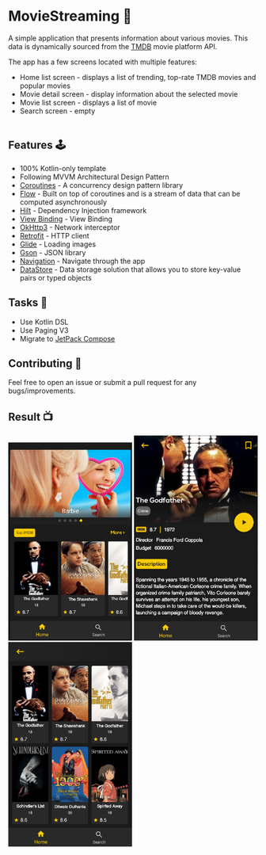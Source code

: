 # MovieStreaming 🧞‍

A simple application that presents information about various movies. This data is dynamically sourced from the [TMDB](https://www.themoviedb.org) movie platform API.

The app has a few screens located with multiple features:

- Home list screen - displays a list of trending, top-rate TMDB movies and popular movies
- Movie detail screen - display information about the selected movie
- Movie list screen - displays a list of movie
- Search screen - empty
<br/><br/>

## Features 🕹
- 100% Kotlin-only template
- Following MVVM Architectural Design Pattern
- [Coroutines](https://developer.android.com/kotlin/coroutines) - A concurrency design pattern library
- [Flow](https://developer.android.com/kotlin/flow) - Built on top of coroutines and is a stream of data that can be computed asynchronously
- [Hilt](https://dagger.dev/hilt/) - Dependency Injection framework
- [View Binding](https://developer.android.com/topic/libraries/view-binding) - View Binding
- [OkHttp3](https://github.com/square/okhttp) - Network interceptor
- [Retrofit](https://github.com/square/retrofit) - HTTP client
- [Glide](https://github.com/bumptech/glide) - Loading images
- [Gson](https://github.com/google/gson) - JSON library
- [Navigation](https://developer.android.com/guide/navigation) - Navigate through the app
- [DataStore](https://developer.android.com/topic/libraries/architecture/datastore) - Data storage
  solution that allows you to store key-value pairs or typed objects

## Tasks 🔧
- Use Kotlin DSL
- Use Paging V3
- Migrate to [JetPack Compose](https://developer.android.com/jetpack/compose)

## Contributing 🤝

Feel free to open an issue or submit a pull request for any bugs/improvements.

## Result 📺
<p>
  <img src="https://github.com/hosseini-sajad/MovieStreaming/blob/master/screenshot/Screenshot%20(1).png" width="250" />
  <img src="https://github.com/hosseini-sajad/MovieStreaming/blob/master/screenshot/Screenshot%20(2).png" width="250" />
  <img src="https://github.com/hosseini-sajad/MovieStreaming/blob/master/screenshot/Screenshot%20(3).png" width="250" />
</p>
